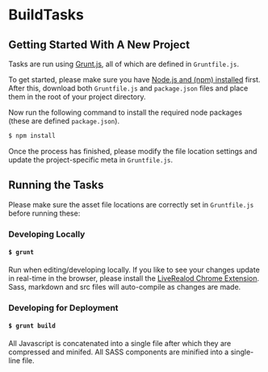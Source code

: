 BuildTasks
==========

## Getting Started With A New Project

Tasks are run using [Grunt.js](gruntjs.org), all of which are defined in `Gruntfile.js`.

To get started, please make sure you have [Node.js and (npm) installed](http://nodejs.org/) first. After this, download both `Gruntfile.js` and `package.json` files and place them in the root of your project directory.

Now run the following command to install the required node packages (these are defined `package.json`).

```bash
$ npm install
```

Once the process has finished, please modify the file location settings and update the project-specific meta in `Gruntfile.js`.

## Running the Tasks

Please make sure the asset file locations are correctly set in `Gruntfile.js` before running these:

### Developing Locally

#### ```$ grunt```

Run when editing/developing locally. If you like to see your changes update in real-time in the browser, please install the [LiveRealod Chrome Extension](https://chrome.google.com/webstore/detail/livereload/jnihajbhpnppcggbcgedagnkighmdlei). Sass, markdown and src files will auto-compile as changes are made.

### Developing for Deployment

#### ```$ grunt build```

All Javascript is concatenated into a single file after which they are compressed and minifed. All SASS components are minified into a single-line file.
